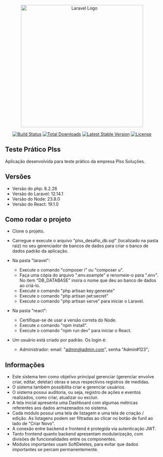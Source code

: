 <p align="center"><a href="https://laravel.com" target="_blank"><img src="https://raw.githubusercontent.com/laravel/art/master/logo-lockup/5%20SVG/2%20CMYK/1%20Full%20Color/laravel-logolockup-cmyk-red.svg" width="400" alt="Laravel Logo"></a></p>

<p align="center">
<a href="https://github.com/laravel/framework/actions"><img src="https://github.com/laravel/framework/workflows/tests/badge.svg" alt="Build Status"></a>
<a href="https://packagist.org/packages/laravel/framework"><img src="https://img.shields.io/packagist/dt/laravel/framework" alt="Total Downloads"></a>
<a href="https://packagist.org/packages/laravel/framework"><img src="https://img.shields.io/packagist/v/laravel/framework" alt="Latest Stable Version"></a>
<a href="https://packagist.org/packages/laravel/framework"><img src="https://img.shields.io/packagist/l/laravel/framework" alt="License"></a>
</p>

## Teste Prático Plss

Aplicação desenvolvida para teste prático da empresa Plss Soluções.

## Versões

- Versão do php: 8.2.28
- Versão do Laravel: 12.14.1
- Versão do Node: 23.8.0
- Versão do React: 19.1.0

## Como rodar o projeto

- Clone o projeto.
- Carregue e execute o arquivo "plss_desafio_db.sql" (localizado na pasta raiz) no seu gerenciador de bancos de dados para criar o banco de dados padrão da aplicação.

- Na pasta "laravel":
    - Execute o comando "composer i" ou "composer u".
    - Faça uma cópia do arquivo ".env.example" e renomeie-o para ".env". No item "DB_DATABASE" insira o nome que deu ao banco de dados ao criá-lo.
    - Execute o comando "php artisan key:generate"
    - Execute o comando "php artisan jwt:secret"
    - Execute o comando "php artisan serve" para iniciar o Laravel.

- Na pasta "react":
    - Certifique-se de usar a versão correta do Node.
    - Execute o comando "npm install".
    - Execute o comando "npm run dev" para iniciar o React.

- Um usuário está criado por padrão. Os login é:
    - Administrador: email: "admin@admin.com", senha "Admin#123";

## Informações

- Este sistema tem como objetivo principal gerenciar (gerenciar envolve criar, editar, deletar) obras e seus respectivos registros de medidas.
- O sistema também possibilita criar e gerenciar usuários.
- O sistema possui auditoria, ou seja, registro de ações e eventos realizados, como criar, atualizar ou excluir.
- A tela inicial apresenta uma Dashboard com algumas métricas referentes aos dados armazenados no sistema.
- Cada módulo possui uma tela de listagem e uma tela de criação / edição. As listagens podem ser filtradas ao clicar no botão de funil ao lado de "Criar Novo".
- A conexão entre backend e frontend é protegida via autenticação JWT.
- Tanto frontend quanto backend apresentam modularização, com divisões de funcionalidades entre os componentes.
- Módulos importantes usam SoftDeletes, para evitar que dados importantes se percam permanentemente.
